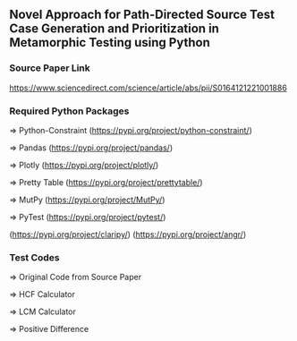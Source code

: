 ## Novel Approach for Path-Directed Source Test Case Generation and Prioritization in Metamorphic Testing using Python

### Source Paper Link
https://www.sciencedirect.com/science/article/abs/pii/S0164121221001886


### Required Python Packages

=>  Python-Constraint   (https://pypi.org/project/python-constraint/)

=>  Pandas              (https://pypi.org/project/pandas/)

=>  Plotly              (https://pypi.org/project/plotly/)

=>  Pretty Table        (https://pypi.org/project/prettytable/)

=>  MutPy               (https://pypi.org/project/MutPy/)

=>  PyTest              (https://pypi.org/project/pytest/)

(https://pypi.org/project/claripy/)
(https://pypi.org/project/angr/)

### Test Codes

=>  Original Code from Source Paper

=>  HCF Calculator

=>  LCM Calculator

=>  Positive Difference
